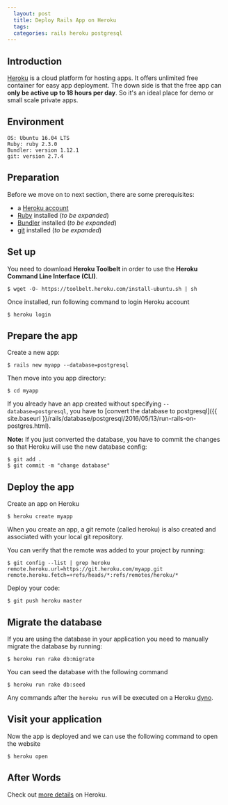 ```yaml
---
  layout: post
  title: Deploy Rails App on Heroku
  tags:
  categories: rails heroku postgresql
---
```


## Introduction

[Heroku](https://www.heroku.com/home) is a cloud platform for hosting apps. It offers unlimited free container for easy app deployment. <!--excerpt-->The down side is that the free app can **only be active up to 18 hours per day**. So it's an ideal place for demo or small scale private apps.

## Environment

```
OS: Ubuntu 16.04 LTS
Ruby: ruby 2.3.0
Bundler: version 1.12.1
git: version 2.7.4
```

## Preparation

Before we move on to next section, there are some prerequisites:

* a [Heroku account](https://signup.heroku.com/dc)
* [Ruby](https://www.ruby-lang.org/en/) installed (*to be expanded*)
* [Bundler](http://bundler.io/) installed (*to be expanded*)
* [git](https://git-scm.com/) installed (*to be expanded*)

## Set up

You need to download **Heroku Toolbelt** in order to use the **Heroku Command Line Interface (CLI)**.

```
$ wget -O- https://toolbelt.heroku.com/install-ubuntu.sh | sh
```

Once installed, run following command to login Heroku account

```
$ heroku login
```

## Prepare the app

Create a new app:

```
$ rails new myapp --database=postgresql
```

Then move into you app directory:

```
$ cd myapp
```

If you already have an app created without specifying `--database=postgresql`, you have to [convert the database to postgresql]({{ site.baseurl }}/rails/database/postgresql/2016/05/13/run-rails-on-postgres.html).

**Note:** If you just converted the database, you have to commit the changes so that Heroku will use the new database config:

```
$ git add .
$ git commit -m "change database"
```

## Deploy the app

Create an app on Heroku

```
$ heroku create myapp
```

When you create an app, a git remote (called heroku) is also created and associated with your local git repository.

You can verify that the remote was added to your project by running:

```
$ git config --list | grep heroku
remote.heroku.url=https://git.heroku.com/myapp.git
remote.heroku.fetch=+refs/heads/*:refs/remotes/heroku/*
```

Deploy your code:

```
$ git push heroku master
```

## Migrate the database

If you are using the database in your application you need to manually migrate the database by running:

```
$ heroku run rake db:migrate
```

You can seed the database with the following command

```
$ heroku run rake db:seed
```

Any commands after the `heroku run` will be executed on a Heroku [dyno](https://devcenter.heroku.com/articles/dynos).

##  Visit your application

Now the app is deployed and we can use the following command to open the website

```
$ heroku open
```

## After Words

Check out [more details](https://devcenter.heroku.com/articles/getting-started-with-rails4) on Heroku.
